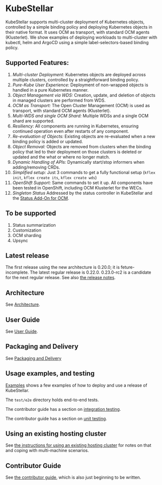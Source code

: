 # KubeStellar

KubeStellar supports multi-cluster deployment of Kubernetes objects, controlled by a 
simple binding policy and deploying Kubernetes objects in their native format.  It uses OCM as 
transport, with standard OCM agents (Klusterlet). We show examples of deploying workloads to 
multi-cluster with kubectl, helm and ArgoCD using a simple label-selectors-based binding policy.


## Supported Features:

1. *Multi-cluster Deployment:* Kubernetes objects are deployed across multiple clusters, controlled by a 
straightforward binding policy.
2. *Pure-Kube User Experience:* Deployment of non-wrapped objects is handled in a pure Kubernetes manner.
3. *Object Management via WDS:* Creation, update, and deletion of objects in managed clusters are performed from WDS.
4. *OCM as Transport:* The Open Cluster Management (OCM) is used as transport, with standard OCM agents (Klusterlet).
5. *Multi-WDS and single OCM Shard:* Multiple WDSs and a single OCM shard are supported.
6. *Resiliency:* All components are running in Kubernetes, ensuring continued operation even after restarts of any component.
7. *Re-evaluation of Objects:* Existing objects are re-evaluated when a new binding policy is added or updated.
8. *Object Removal:* Objects are removed from clusters when the binding policy that led to their deployment on
 those clusters is deleted or updated and the what or where no longer match.
9. *Dynamic Handling of APIs:* Dynamically start/stop informers when adding/removing CRDs.
10. *Simplified setup:* Just 3 commands to get a fully functional setup (`kflex init`, `kflex create its`, `kflex create wds`)
11. *OpenShift Support:* Same commands to set it up. All components have been tested in OpenShift, 
including OCM Klusterlet for the WECs.
12. *Singleton Status* Addressed by the status controller in KubeStellar and the [Status Add-On for OCM](https://github.com/kubestellar/ocm-status-addon).

## To be supported

1. Status summarization
2. Customization
3. OCM sharding
4. Upsync

## Latest release

The first release using the new architecture is 0.20.0; it is feture-incomplete.
The latest regular release is 0.22.0.
0.23.0-rc2 is a candidate for the next regular release.
See also [the release notes](release-notes.md).

## Architecture

See [Architecture](architecture.md).

## User Guide

See [User Guide](user-guide.md).

## Packaging and Delivery

See [Packaging and Delivery](packaging.md)

## Usage examples, and testing

[Examples](examples.md) shows a few examples of how to deploy and use a release of KubeStellar.

The `test/e2e` directory holds end-to-end tests.

The contributor guide has a section on [integration testing](contributor.md#integration-testing).

The contributor guide has a section on [unit testing](contributor.md#unit-testing).

## Using an existing hosting cluster

See [the instructions for using an existing hosting cluster](hosting-cluster.md) for notes on that and coping with multi-machine scenarios.

## Contributor Guide

See [the contributor guide](contributor.md), which is also just beginning to be written.
